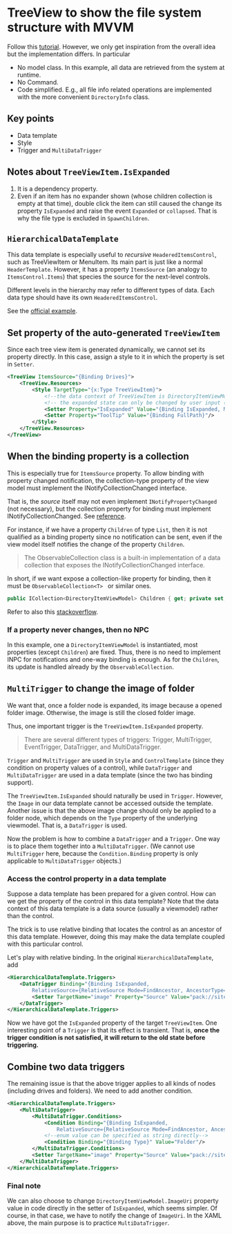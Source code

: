 ﻿# TreeView to show the file system structure with MVVM
Follow this [tutorial](https://www.youtube.com/watch?v=U2ZvZwDZmJU&list=PLrW43fNmjaQVYF4zgsD0oL9Iv6u23PI6M&index=3). However, we only get inspiration from the overall idea but the implementation differs. In particular
+ No model class. In this example, all data are retrieved from the system at runtime.
+ No Command.
+ Code simplified. E.g., all file info related operations are implemented with the more convenient `DirectoryInfo` class.

## Key points
- Data template
- Style
- Trigger and `MultiDataTrigger`

## Notes about `TreeViewItem.IsExpanded`
1. It is a dependency property.
2. Even if an item has no expander shown (whose children collection is empty at that time), double click the item can still caused the change its property `IsExpanded` and raise the event `Expanded` or `collapsed`. That is why the file type is excluded in `SpawnChildren`.

## `HierarchicalDataTemplate`
This data template is especially useful to *recursive* `HeaderedItemsControl`, such as TreeViewItem or MenuItem.
Its main part is just like a normal `HeaderTemplate`. However, it has a property `ItemsSource` (an analogy to `ItemsControl.Items`) that species the source for the next-level controls. 

Different levels in the hierarchy may refer to different types of data. Each data type should have its own `HeaderedItemsControl`.

See the [official example](https://docs.microsoft.com/en-us/dotnet/api/system.windows.hierarchicaldatatemplate?view=net-5.0#examples).

## Set property of the auto-generated `TreeViewItem`
Since each tree view item is generated dynamically, we cannot set its property directly. In this case, assign a style to it in which the property is set in `Setter`.
```xml
<TreeView ItemsSource="{Binding Drives}">
    <TreeView.Resources>
        <Style TargetType="{x:Type TreeViewItem}">
            <!--the data context of TreeViewItem is DirectoryItemViewModel-->
            <!-- the expanded state can only be changed by user input (rather than by view model) by Mode=OneWayToSource-->
            <Setter Property="IsExpanded" Value="{Binding IsExpanded, Mode=OneWayToSource}"/>
            <Setter Property="ToolTip" Value="{Binding FullPath}"/>
        </Style>
    </TreeView.Resources>
</TreeView>
```

## When the binding property is a collection
This is especially true for `ItemsSource` property. To allow binding with property changed notification, the collection-type property of the view model must implement the INotifyCollectionChanged interface. 

That is, the *source* itself may not even implement `INotifyPropertyChanged` (not necessary), but the collection property for binding must implement INotifyCollectionChanged. See [reference](https://docs.microsoft.com/en-us/dotnet/desktop/wpf/data/binding-sources-overview?view=netframeworkdesktop-4.8#using-collection-objects-as-a-binding-source).

For instance, if we have a property `Children` of type `List`, then it is not qualified as a binding property since no notification can be sent, even if the view model itself notifies the change of the property `Children`.
>The ObservableCollection<T> class is a built-in implementation of a data collection that exposes the INotifyCollectionChanged interface. 

In short, if we want expose a collection-like property for binding, then it must be `ObservableCollection<T> ` or similar ones.
```csharp
public ICollection<DirectoryItemViewModel> Children { get; private set; } = new ObservableCollection<DirectoryItemViewModel>();
```
Refer to also this [stackoverflow](https://stackoverflow.com/questions/16297983/inotifycollectionchanged-is-not-updating-the-ui).


### If a property never changes, then no NPC
In this example, one a `DirectoryItemViewModel` is instantiated, most properties (except `Children`) are fixed. Thus, there is no need to implement INPC for notifications and one-way binding is enough. As for the `Children`, its update is handled already by the `ObservableCollection`.

## `MultiTrigger` to change the image of folder
We want that, once a folder node is expanded, its image because a opened folder image. Otherwise, the image is still the closed folder image.

Thus, one important trigger is the `TreeViewItem.IsExpanded` property. 
>There are several different types of triggers: Trigger, MultiTrigger, EventTrigger, DataTrigger, and MultiDataTrigger.

`Trigger` and `MultiTrigger` are used in `Style` and `ControlTemplate` (since they condition on property values of a control), while `DataTrigger` and `MultiDataTrigger` are used in a data template (since the two has binding support). 

The `TreeViewItem.IsExpanded` should naturally be used in `Trigger`. However, the `Image` in our data template cannot be accessed outside the template. Another issue is that the above image change should only be applied to a folder node, which depends on the `Type` property of the underlying viewmodel. That is, a `DataTrigger` is used.

Now the problem is how to combine a `DataTrigger` and a `Trigger`. One way is to place them together into a `MultiDataTrigger`. (We cannot use `MultiTrigger` here, because the `Condition.Binding` property is only applicable to `MultiDataTrigger` objects.)

### Access the control property in a data template
Suppose a data template has been prepared for a given control. How can we get the property of the control in this data template? Note that the data context of this data template is a data source (usually a viewmodel) rather than the control. 

The trick is to use relative binding that locates the control as an ancestor of this data template. However, doing this may make the data template coupled with this particular control.

Let's play with relative binding. In the original `HierarchicalDataTemplate`, add
```xml
<HierarchicalDataTemplate.Triggers>
    <DataTrigger Binding="{Binding IsExpanded, 
        RelativeSource={RelativeSource Mode=FindAncestor, AncestorType={x:Type TreeViewItem}}}" Value="True">
        <Setter TargetName="image" Property="Source" Value="pack://siteoforigin:,,,/images/folder-open.png"/>
    </DataTrigger>
</HierarchicalDataTemplate.Triggers>
```
Now we have got the `IsExpanded` property of the target `TreeViewItem`. One interesting point of a `Trigger` is that its effect is transient. That is, **once the trigger condition is not satisfied, it will return to the old state before triggering.**

## Combine two data triggers
The remaining issue is that the above trigger applies to all kinds of nodes (including drives and folders). We need to add another condition.
```xml
<HierarchicalDataTemplate.Triggers>
    <MultiDataTrigger>
        <MultiDataTrigger.Conditions>
            <Condition Binding="{Binding IsExpanded, 
                RelativeSource={RelativeSource Mode=FindAncestor, AncestorType={x:Type TreeViewItem}}}" Value="True"/>
            <!--enum value can be specified as string directly-->
            <Condition Binding="{Binding Type}" Value="Folder"/>
        </MultiDataTrigger.Conditions>
        <Setter TargetName="image" Property="Source" Value="pack://siteoforigin:,,,/images/folder-open.png"/>
    </MultiDataTrigger>
</HierarchicalDataTemplate.Triggers>
```

### Final note
We can also choose to change `DirectoryItemViewModel.ImageUri` property value in code directly in the setter of `IsExpanded`, which seems simpler. Of course, in that case, we have to notify the change of `ImageUri`. In the XAML above, the main purpose is to practice `MultiDataTrigger`.
 

